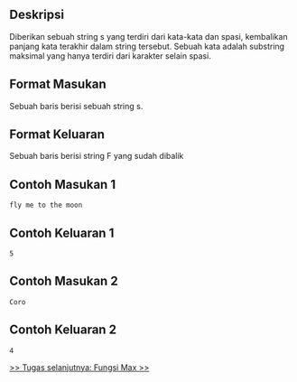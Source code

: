 
## Deskripsi

Diberikan sebuah string s yang terdiri dari kata-kata dan spasi, kembalikan panjang kata terakhir dalam string tersebut. Sebuah kata adalah substring maksimal yang hanya terdiri dari karakter selain spasi.

## Format Masukan

Sebuah baris berisi sebuah string s.

## Format Keluaran

Sebuah baris berisi string F yang sudah dibalik

## Contoh Masukan 1

```
fly me to the moon
```

## Contoh Keluaran 1

```
5
```

## Contoh Masukan 2

```
Coro
```

## Contoh Keluaran 2

```
4
```

[&gt;&gt; Tugas selanjutnya: Fungsi Max &gt;&gt;](4.3-FungsiMax.md)
